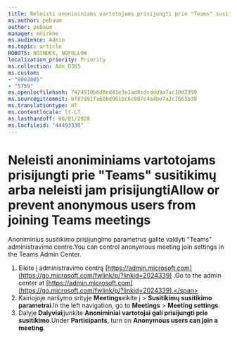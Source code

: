```yaml
---
title: Neleisti anoniminiams vartotojams prisijungti prie "Teams" susitikimų arba neleisti jam prisijungti
ms.author: pebaum
author: pebaum
manager: mnirkhe
ms.audience: Admin
ms.topic: article
ROBOTS: NOINDEX, NOFOLLOW
localization_priority: Priority
ms.collection: Adm_O365
ms.custom:
- "9003005"
- "5759"
ms.openlocfilehash: 7424910b6d0ed41e3e1ad8cdcddd9a7ac10d2399
ms.sourcegitcommit: bf87d91fa60bd961bc6c887c4a4be7a3c7665b38
ms.translationtype: HT
ms.contentlocale: lt-LT
ms.lasthandoff: 06/01/2020
ms.locfileid: "44493330"
---
```

# <a name="allow-or-prevent-anonymous-users-from-joining-teams-meetings"></a><span data-ttu-id="3f067-102">Neleisti anoniminiams vartotojams prisijungti prie "Teams" susitikimų arba neleisti jam prisijungti</span><span class="sxs-lookup"><span data-stu-id="3f067-102">Allow or prevent anonymous users from joining Teams meetings</span></span>

<span data-ttu-id="3f067-103">Anoniminius susitikimo prisijungimo parametrus galite valdyti "Teams" administravimo centre.</span><span class="sxs-lookup"><span data-stu-id="3f067-103">You can control anonymous meeting join settings in the Teams Admin Center.</span></span>

1.  <span data-ttu-id="3f067-104">Eikite į administravimo centrą [https://admin.microsoft.com](https://go.microsoft.com/fwlink/p/?linkid=2024339) .</span><span class="sxs-lookup"><span data-stu-id="3f067-104">Go to the admin center at  [https://admin.microsoft.com](https://go.microsoft.com/fwlink/p/?linkid=2024339).</span></span>
2.  <span data-ttu-id="3f067-105">Kairiojoje naršymo srityje **Meetings**eikite į   >   **Susitikimų susitikimo parametrai**.</span><span class="sxs-lookup"><span data-stu-id="3f067-105">In the left navigation, go to  **Meetings**  >  **Meeting settings**.</span></span>
3.  <span data-ttu-id="3f067-106">Dalyje **Dalyviai**įjunkite **Anoniminiai vartotojai gali prisijungti prie susitikimo**.</span><span class="sxs-lookup"><span data-stu-id="3f067-106">Under  **Participants**, turn on  **Anonymous users can join a meeting**.</span></span>